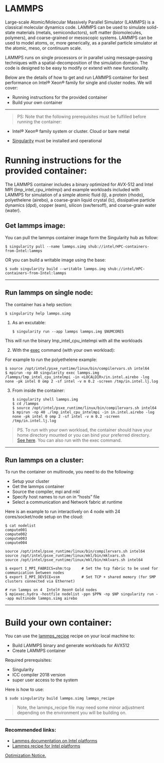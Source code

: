 # LAMMPS

Large-scale Atomic/Molecular Massively Parallel Simulator (LAMMPS) is a classical molecular dynamics code. LAMMPS can be used to simulate solid-state materials (metals, semiconductors), soft matter (biomolecules, polymers), and coarse-grained or mesoscopic systems. LAMMPS can be used to model atoms, or, more generically, as a parallel particle simulator at the atomic, meso, or continuum scale.

LAMMPS runs on single processors or in parallel using message-passing techniques with a spatial-decomposition of the simulation domain. The code is designed to be easy to modify or extend with new functionality.

Below are the details of how to get and run LAMMPS container for best performance on Intel® Xeon® family for single and cluster nodes. We will cover:

 - Running instructions for the provided container
 - Build your own container

***
> PS: Note that the following prerequisites must be fulfilled before running the container:

  - Intel® Xeon® family system or cluster. Cloud or bare metal 

  - [Singularity](http://singularity.lbl.gov/) must be installed and operational

# Running instructions for the provided container:

The LAMMPS container includes a binary optimized for AVX-512 and Intel MPI (lmp_intel_cpu_intelmpi) and example workloads included with LAMMPS for simulation of a simple atomic fluid (lj), a protein (rhodo), polyethelene (airebo), a coarse-grain liquid crystal (lc), dissipative particle dynamics (dpd), copper (eam), silicon (sw/tersoff), and coarse-grain water (water).

## Get lammps image:

You can pull the lammps container image form the Singularity hub as follow:

	$ singularity pull --name lammps.simg shub://intel/HPC-containers-from-Intel:lammps

OR you can build a writable image using the base:

	$ sudo singularity build --writable lammps.img shub://intel/HPC-containers-from-Intel:lammps
***
## Run lammps on single node:

The container has a help section:

	$ singularity help lammps.simg
	
1.  As an excutable:   

        $ singularity run --app lammps lammps.img $NUMCORES

This will run the binary lmp_intel_cpu_intelmpi with all the workloads

2.  With the [exec](http://singularity.lbl.gov/docs-exec) command (with your own workload):

 For example to run the polyethelene example:
 
	$ source /opt/intel/psxe_runtime/linux/bin/compilervars.sh intel64
	$ mpirun -np 40 singularity exec lammps.img /lammps/lmp_intel_cpu_intelmpi -in <LOCALDIR>/in.intel.airebo -log none -pk intel 0 omp 2 -sf intel -v m 0.2 -screen /tmp/in.intel.lj.log
	
3.  From inside the container: 

        $ singularity shell lammps.img
        $ cd /lammps
        $ source /opt/intel/psxe_runtime/linux/bin/compilervars.sh intel64
        $ mpirun -np 40 ./lmp_intel_cpu_intelmpi -in in.intel.airebo -log none -pk intel 0 omp 2 -sf intel -v m 0.2 -screen /tmp/in.intel.lj.log

> PS. To run with your own workload, the container should have your home directory mounted or you can bind your preferred directory. [See here](https://singularity.lbl.gov/docs-mount). You can also run with the exec command. 

***

## Run lammps on a cluster:

To run the container on multinode, you need to do the following:

 * Setup your cluster
 * Get the lammps container
 * Source the compiler, mpi and mkl
 * Specify host names to run on in “hosts” file
 * Select a communication and Network fabric at runtime
 
 Here is an example to run interactively on 4 node with 24 cores/socket/node setup on the cloud:

	$ cat nodelist 
	compute001
	compute002
	compute003
	compute004
	
	source /opt/intel/psxe_runtime/linux/bin/compilervars.sh intel64
	source /opt/intel/psxe_runtime/linux/mkl/bin/mklvars.sh
	source /opt/intel/psxe_runtime/linux/mkl/bin/mklvars.sh intel64 
	
	$ export I_MPI_FABRICS=shm:tcp     # Set the tcp fabric to be used for communication between nodes
	$ export I_MPI_DEVICE=ssm          # Set TCP + shared memory (for SMP clusters connected via Ethernet)
	
	# run lammps on 4  Intel® Xeon® Gold nodes
	$ mpiexec.hydra -hostfile nodelist -ppn $PPN -np $NP singularity run --app multinode lammps.simg airebo

***
# Build your own container:

You can use the  [lammps_recipe](https://github.com/intel/HPC-containers-from-Intel/blob/master/containers/lammps/lammps_recipe)  recipe on your local machine to: 
  - Build LAMMPS binary and generate workloads for AVX512
  - Create LAMMPS container

Required prerequisites:
 - Singularity
 - ICC compiler 2018 version
 - super user access to the system
 
 Here is how to use:
 
 	$ sudo singularity build lammps.simg lammps_recipe
 
 > Note, the lammps_recipe file may need some minor adjustment depending on the environment you will be building on.
***
### Recommended links:

* [Lammps documentation on Intel platforms](https://lammps.sandia.gov/doc/Speed_intel.html)
* [Lammps recipe for Intel platforms](https://software.intel.com/en-us/articles/recipe-lammps-for-intel-xeon-phi-processors)



[Optimization Notice.](https://software.intel.com/en-us/articles/optimization-notice#opt-en)
